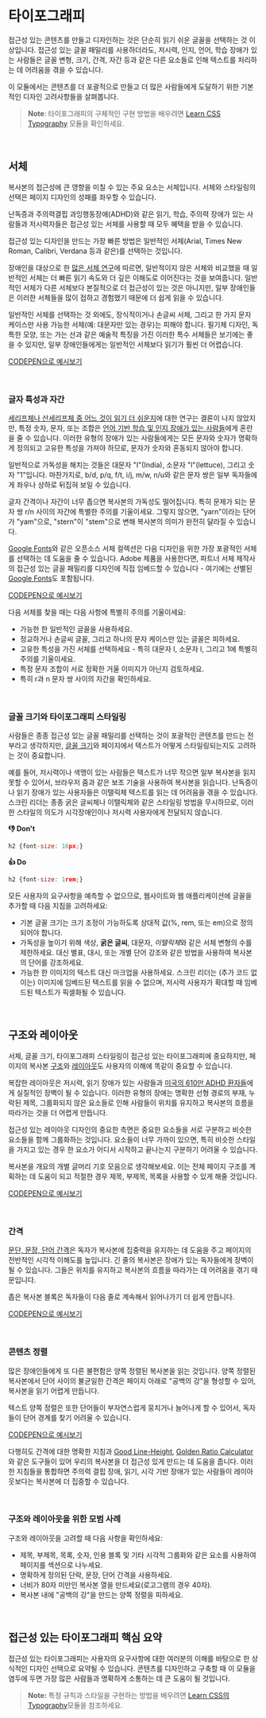 # 타이포그래피

접근성 있는 콘텐츠를 만들고 디자인하는 것은 단순히 읽기 쉬운 글꼴을 선택하는 것 이상입니다. 접근성 있는 글꼴 패밀리를 사용하더라도, 저시력, 인지, 언어, 학습 장애가 있는 사람들은 글꼴 변형, 크기, 간격, 자간 등과 같은 다른 요소들로 인해 텍스트를 처리하는 데 어려움을 겪을 수 있습니다.

이 모듈에서는 콘텐츠를 더 포괄적으로 만들고 더 많은 사람들에게 도달하기 위한 기본적인 디자인 고려사항들을 살펴봅니다.

> **Note**: 타이포그래피의 구체적인 구현 방법을 배우려면 [Learn CSS Typography](https://web.dev/learn/design/typography) 모듈을 확인하세요.

</br>

## 서체

복사본의 접근성에 큰 영향을 미칠 수 있는 주요 요소는 서체입니다. 서체와 스타일링의 선택은 페이지 디자인의 성패를 좌우할 수 있습니다.

난독증과 주의력결핍 과잉행동장애(ADHD)와 같은 읽기, 학습, 주의력 장애가 있는 사람들과 저시력자들은 접근성 있는 서체를 사용할 때 모두 혜택을 받을 수 있습니다.

접근성 있는 디자인을 만드는 가장 빠른 방법은 일반적인 서체(Arial, Times New Roman, Calibri, Verdana 등과 같은)를 선택하는 것입니다.

장애인을 대상으로 한 [많은 서체 연구](https://dyslexiahelp.umich.edu/sites/default/files/good_fonts_for_dyslexia_study.pdf)에 따르면, 일반적이지 않은 서체와 비교했을 때 일반적인 서체는 더 빠른 읽기 속도와 더 깊은 이해도로 이어진다는 것을 보여줍니다. 일반적인 서체가 다른 서체보다 본질적으로 더 접근성이 있는 것은 아니지만, 일부 장애인들은 이러한 서체들을 많이 접하고 경험했기 때문에 더 쉽게 읽을 수 있습니다.

일반적인 서체를 선택하는 것 외에도, 장식적이거나 손글씨 서체, 그리고 한 가지 문자 케이스만 사용 가능한 서체(예: 대문자만 있는 경우)는 피해야 합니다. 필기체 디자인, 독특한 모양, 또는 가는 선과 같은 예술적 특징을 가진 이러한 특수 서체들은 보기에는 좋을 수 있지만, 일부 장애인들에게는 일반적인 서체보다 읽기가 훨씬 더 어렵습니다.

[CODEPEN으로 예시보기](https://codepen.io/web-dot-dev/pen/ExLvWOV)

</br>

### 글자 특성과 자간

[세리프체나 산세리프체 중 어느 것이 읽기 더 쉬운지](https://pmc.ncbi.nlm.nih.gov/articles/PMC4612630/)에 대한 연구는 결론이 나지 않았지만, 특정 숫자, 문자, 또는 조합은 [언어 기반 학습 및 인지 장애가 있는 사람들](https://www.ncld.org/news/newsroom/the-state-of-ld-understanding-the-1-in-5/)에게 혼란을 줄 수 있습니다. 이러한 유형의 장애가 있는 사람들에게는 모든 문자와 숫자가 명확하게 정의되고 고유한 특성을 가져야 하므로, 문자가 숫자와 혼동되지 않아야 합니다.

일반적으로 가독성을 해치는 것들은 대문자 "I"(India), 소문자 "l"(lettuce), 그리고 숫자 "1"입니다. 마찬가지로, b/d, p/q, f/t, i/j, m/w, n/u와 같은 문자 쌍은 일부 독자들에게 좌우나 상하로 뒤집혀 보일 수 있습니다.

글자 간격이나 자간이 너무 좁으면 복사본의 가독성도 떨어집니다. 특히 문제가 되는 문자 쌍 r/n 사이의 자간에 특별한 주의를 기울이세요. 그렇지 않으면, "yarn"이라는 단어가 "yam"으로, "stern"이 "stem"으로 변해 복사본의 의미가 완전히 달라질 수 있습니다.

[Google Fonts](https://fonts.google.com/)와 같은 오픈소스 서체 컬렉션은 다음 디자인을 위한 가장 포괄적인 서체를 선택하는 데 도움을 줄 수 있습니다. Adobe 제품을 사용한다면, 파트너 서체 제작사의 접근성 있는 글꼴 패밀리를 디자인에 직접 임베드할 수 있습니다 - 여기에는 선별된 [Google Fonts](https://fonts.adobe.com/foundries/google)도 포함됩니다.

[CODEPEN으로 예시보기](https://codepen.io/web-dot-dev/pen/BaxdWvV)

다음 서체를 찾을 때는 다음 사항에 특별히 주의를 기울이세요:

- 가능한 한 일반적인 글꼴을 사용하세요.
- 정교하거나 손글씨 글꼴, 그리고 하나의 문자 케이스만 있는 글꼴은 피하세요.
- 고유한 특성을 가진 서체를 선택하세요 - 특히 대문자 I, 소문자 l, 그리고 1에 특별히 주의를 기울이세요.
- 특정 문자 조합이 서로 정확한 거울 이미지가 아닌지 검토하세요.
- 특히 r과 n 문자 쌍 사이의 자간을 확인하세요.

</br>

### 글꼴 크기와 타이포그래피 스타일링

사람들은 종종 접근성 있는 글꼴 패밀리를 선택하는 것이 포괄적인 콘텐츠를 만드는 전부라고 생각하지만, [글꼴 크기](https://www.w3.org/WAI/WCAG21/Understanding/resize-text.html)와 페이지에서 텍스트가 어떻게 스타일링되는지도 고려하는 것이 중요합니다.

예를 들어, 저시력이나 색맹이 있는 사람들은 텍스트가 너무 작으면 일부 복사본을 읽지 못할 수 있어서, 브라우저 줌과 같은 보조 기술을 사용하여 복사본을 읽습니다. 난독증이나 읽기 장애가 있는 사용자들은 이탤릭체 텍스트를 읽는 데 어려움을 겪을 수 있습니다. 스크린 리더는 종종 굵은 글씨체나 이탤릭체와 같은 스타일링 방법을 무시하므로, 이러한 스타일의 의도가 시각장애인이나 저시력 사용자에게 전달되지 않습니다.

**👎 Don't**

```javascript
h2 {font-size: 16px;}
```

**👍 Do**

```javascript
h2 {font-size: 1rem;}
```

모든 사용자의 요구사항을 예측할 수 없으므로, 웹사이트와 웹 애플리케이션에 글꼴을 추가할 때 다음 지침을 고려하세요:

- 기본 글꼴 크기는 크기 조정이 가능하도록 상대적 값(%, rem, 또는 em)으로 정의되어야 합니다.
- 가독성을 높이기 위해 색상, **굵은 글씨**, 대문자, *이탤릭체*와 같은 서체 변형의 수를 제한하세요. 대신 별표, 대시, 또는 개별 단어 강조와 같은 방법을 사용하여 복사본의 단어를 강조하세요.
- 가능한 한 이미지의 텍스트 대신 마크업을 사용하세요. 스크린 리더는 (추가 코드 없이는) 이미지에 임베드된 텍스트를 읽을 수 없으며, 저시력 사용자가 확대할 때 임베드된 텍스트가 픽셀화될 수 있습니다.

</br>

## 구조와 레이아웃

서체, 글꼴 크기, 타이포그래피 스타일링이 접근성 있는 타이포그래피에 중요하지만, 페이지의 복사본 [구조](https://www.w3.org/WAI/WCAG21/Understanding/info-and-relationships.html)와 [레이아웃](https://www.w3.org/WAI/WCAG21/Understanding/reflow)도 사용자의 이해에 똑같이 중요할 수 있습니다.

복잡한 레이아웃은 저시력, 읽기 장애가 있는 사람들과 [미국의 610만 ADHD 환자들](https://www.cdc.gov/ncbddd/adhd/data.html)에게 실질적인 장벽이 될 수 있습니다. 이러한 유형의 장애는 명확한 선형 경로의 부재, 누락된 제목, 그룹화되지 않은 요소들로 인해 사람들이 위치를 유지하고 복사본의 흐름을 따라가는 것을 더 어렵게 만듭니다.

접근성 있는 레이아웃 디자인의 중요한 측면은 중요한 요소들을 서로 구분하고 비슷한 요소들을 함께 그룹화하는 것입니다. 요소들이 너무 가까이 있으면, 특히 비슷한 스타일을 가지고 있는 경우 한 요소가 어디서 시작하고 끝나는지 구분하기 어려울 수 있습니다.

복사본을 개요의 개별 글머리 기호 모음으로 생각해보세요. 이는 전체 페이지 구조를 계획하는 데 도움이 되고 적절한 경우 제목, 부제목, 목록을 사용할 수 있게 해줄 것입니다.

[CODEPEN으로 예시보기](https://codepen.io/web-dot-dev/pen/poVreqB)

</br>

### 간격

[문단, 문장, 단어 간격](https://www.w3.org/WAI/WCAG22/Understanding/text-spacing.html)은 독자가 복사본에 집중력을 유지하는 데 도움을 주고 페이지의 전반적인 시각적 이해도를 높입니다. 긴 줄의 복사본은 장애가 있는 독자들에게 장벽이 될 수 있습니다. 그들은 위치를 유지하고 복사본의 흐름을 따라가는 데 어려움을 겪기 때문입니다.

좁은 복사본 블록은 독자들이 다음 줄로 계속해서 읽어나가기 더 쉽게 만듭니다.

[CODEPEN으로 예시보기](https://codepen.io/web-dot-dev/pen/ExLvWrP)

</br>

### 콘텐츠 정렬

많은 장애인들에게 또 다른 불편함은 양쪽 정렬된 복사본을 읽는 것입니다. 양쪽 정렬된 복사본에서 단어 사이의 불균일한 간격은 페이지 아래로 "공백의 강"을 형성할 수 있어, 복사본을 읽기 어렵게 만듭니다.

텍스트 양쪽 정렬은 또한 단어들이 부자연스럽게 뭉치거나 늘어나게 할 수 있어서, 독자들이 단어 경계를 찾기 어려울 수 있습니다.

[CODEPEN으로 예시보기](https://codepen.io/web-dot-dev/pen/OJZjpdE)

다행히도 간격에 대한 명확한 지침과 [Good Line-Height](https://thegoodlineheight.com/), [Golden Ratio Calculator](https://grtcalculator.com/)와 같은 도구들이 있어 우리의 복사본을 더 접근성 있게 만드는 데 도움을 줍니다. 이러한 지침들을 통합하면 주의력 결핍 장애, 읽기, 시각 기반 장애가 있는 사람들이 레이아웃보다는 복사본에 더 집중할 수 있습니다.

</br>

### 구조와 레이아웃을 위한 모범 사례

구조와 레이아웃을 고려할 때 다음 사항을 확인하세요:

- 제목, 부제목, 목록, 숫자, 인용 블록 및 기타 시각적 그룹화와 같은 요소를 사용하여 페이지를 섹션으로 나누세요.
- 명확하게 정의된 단락, 문장, 단어 간격을 사용하세요.
- 너비가 80자 미만인 복사본 열을 만드세요(로고그램의 경우 40자).
- 복사본 내에 "공백의 강"을 만드는 양쪽 정렬을 피하세요.

</br>

## 접근성 있는 타이포그래피 핵심 요약

접근성 있는 타이포그래피는 사용자의 요구사항에 대한 여러분의 이해를 바탕으로 한 상식적인 디자인 선택으로 요약될 수 있습니다. 콘텐츠를 디자인하고 구축할 때 이 모듈을 염두에 두면 가장 많은 사람들과 명확하게 소통하는 데 큰 도움이 될 것입니다.

> **Note:** 특정 규칙과 스타일을 구현하는 방법을 배우려면 [Learn CSS의 Typography](https://web.dev/learn/design/typography)모듈을 참조하세요.
